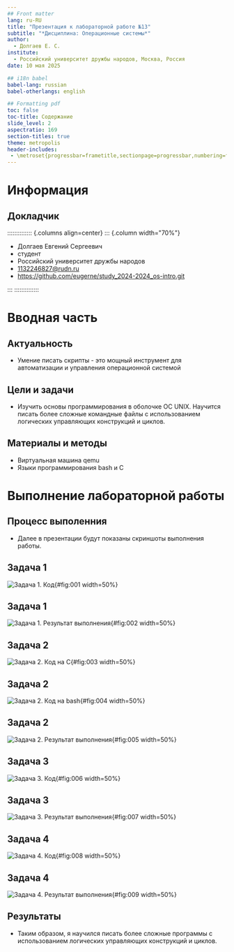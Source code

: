 ```yaml
---
## Front matter
lang: ru-RU
title: "Презентация к лабораторной работе №13" 
subtitle: "*Дисциплина: Операционные системы*"
author:
  - Долгаев Е. С.
institute:
  - Российский университет дружбы народов, Москва, Россия
date: 10 мая 2025

## i18n babel
babel-lang: russian
babel-otherlangs: english

## Formatting pdf
toc: false
toc-title: Содержание
slide_level: 2
aspectratio: 169
section-titles: true
theme: metropolis
header-includes:
 - \metroset{progressbar=frametitle,sectionpage=progressbar,numbering=fraction}
---
```


# Информация

## Докладчик

:::::::::::::: {.columns align=center}
::: {.column width="70%"}

  * Долгаев Евгений Сергеевич
  * студент
  * Российский университет дружбы народов
  * [1132246827@rudn.ru](mailto:1132246827@rudn.ru)
  * <https://github.com/eugerne/study_2024-2024_os-intro.git>

:::
::::::::::::::

# Вводная часть

## Актуальность

- Умение писать скрипты - это мощный инструмент для автоматизации и управления операционной системой

## Цели и задачи

- Изучить основы программирования в оболочке ОС UNIX. Научится писать более сложные командные файлы с использованием логических управляющих конструкций и циклов.

## Материалы и методы

- Виртуальная машина qemu
- Языки программирования bash и C

# Выполнение лабораторной работы

## Процесс выполенния

- Далее в презентации будут показаны скриншоты выполнения работы.

## Задача 1

![Задача 1. Код](image/1.png){#fig:001 width=50%}

## Задача 1

![Задача 1. Результат выполнения](image/2.png){#fig:002 width=50%}

## Задача 2

![Задача 2. Код на C](image/3.png){#fig:003 width=50%}

## Задача 2

![Задача 2. Код на bash](image/4.png){#fig:004 width=50%}

## Задача 2

![Задача 2. Результат выполнения](image/5.png){#fig:005 width=50%}

## Задача 3

![Задача 3. Код](image/6.png){#fig:006 width=50%}

## Задача 3

![Задача 3. Результат выполнения](image/7.png){#fig:007 width=50%}

## Задача 4

![Задача 4. Код](image/8.png){#fig:008 width=50%}

## Задача 4

![Задача 4. Результат выполнения](image/9.png){#fig:009 width=50%}


## Результаты

- Таким образом, я научился писать более сложные программы с использованием логических управляющих конструкций и циклов.

